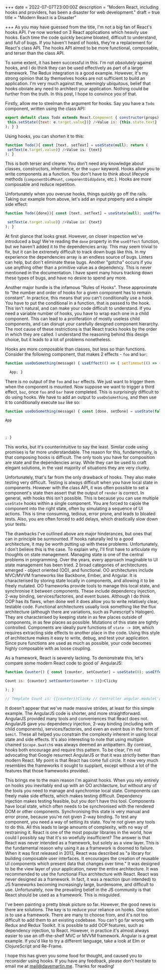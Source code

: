 +++
date = 2022-07-07T23:00:00Z
description = "Modern React, including hooks and providers, has been a disaster for web development."
draft = true
title = "Modern React is a Disaster"

+++
As you may have guessed from the title, I'm not a big fan of React's hooks API. I've now worked on 3 React applications which heavily use hooks. Each time the code quickly became bloated, difficult to understand, and full of bugs. If you haven't heard of hooks, they're a replacement for React's class API. The hooks API aimed to be more functional, composable, and terser than the class API.

To some extent, it has been successful in this. I'm not *absolutely* against hooks, and I do think they can be used effectively as part of a larger framework. The Redux integration is a good example. However, it's my strong opinion that by themselves hooks are not sufficient to build an application. I'm very much against the, seemingly ubiquitous, belief that hooks obviate any need to architect your application. Nothing could be further from the truth. In this post, I hope to convince you of that.

Firstly, allow me to steelman the argument for hooks. Say you have a `Todo` component, written using the class API: 
```javascript
export default class Todo extends React.Component { constructor(props) { super(props); this.state = { text: null }; } render() { return (
 this.setState({text: e.target.value})} />Value is: {this.state.text}
); } }
``` 
Using hooks, you can shorten it to this: 
```javascript
function Todo(){ const [text, setText] = useState(null); return (
 setText(e.target.value)} />Value is: {text}
); } 
```
This is both terser and clearer. You don't need any knowledge about classes, constructors, inheritance, or the `super` keyword. Hooks allow you to write components as a function. You don't have to think about lifecycle methods (`componentDidMount`, `componentDidUpdate`, etc.). Hooks are more composable and reduce repetition.

Unfortunately when you overuse hooks, things quickly go off the rails. Taking our example from above, let's add an input property and a simple side effect: 
```javascript 
function Todo({done}){ const [text, setText] = useState(null); useEffect(() => { console.log(`Todo ${text}, ${done ? "done" : "in progress"}`); }, [text]); return (

 setText(e.target.value)} />Value is: {text}
); }
``` 
At first glance that looks great. However, on closer inspection we've introduced a bug! We're reading the `done` property in the `useEffect` function, but we haven't added it to the dependencies array. This may seem trivial to fix, but it can be extremely difficult to track down bugs like this. In my experience the dependencies array is an endless source of bugs. Linters can help, but don't eliminate these bugs. Another "gotcha" occurs if you use anything other than a primitive value as a dependency. This is never mentioned in the documentation. I have spent many hours tracking down these types of bugs, and have no desire to spend any more.

Another major hurdle is the infamous "Rules of Hooks". These approximate to "the number and order of hooks for a given component has to remain constant". In practice, this means that you can't conditionally use a hook. You have to put the conditional in a function, that is passed to the hook. This isn't natural, and can make your code difficult to understand. If you need a variable number of hooks, you have to wrap each one in a child component. This can lead to a proliferation of mostly useless child components, and can disrupt your carefully designed component hierarchy. The root cause of these restrictions is that React tracks hooks by the order in which they are called. I understand the reasoning behind this design choice, but it leads to a lot of problems nonetheless.

Hooks are more composable than classes, but less so than functions. Consider the following component, that makes 2 effects - `foo` and `bar`: 
```js
function useDoSomething(message) { useEffect(() => { setTimeout(() => { console.log(message); }, Math.random() * 1000) }, []); } function App() { useDoSomething("foo"); useDoSomething("bar"); return

  App; } 
``` 
There is no output of the `foo` and `bar` effects. We just want to trigger them when the component is mounted. Now suppose we want to trigger a third effect, `baz`, once `foo` and `bar` have completed. This is surprisingly difficult to do using hooks. We have to add an output to `useDoSomething`, and then use it to conditionally execute `baz` like so: 
```js
function useDoSomething(message) { const [done, setDone] = useState(false); useEffect(() => { setTimeout(() => { console.log(message); setDone(true); }, Math.random() * 1000) }, []); return done; } function useDoSomethingElse(message, dependencies) { useEffect(() => { if(dependencies.every(x => x)){ console.log(message); } }, dependencies); } function App() { const foo = useDoSomething("foo"); const bar = useDoSomething("bar"); useDoSomethingElse("baz", [foo, bar]); return

App



; } 
```
This works, but it's counterintuitive to say the least. Similar code using promises is far more understandable. The reason for this, fundamentally, is that composing hooks is difficult. The only tools you have for composition are state and the dependencies array. While they can be used to craft elegant solutions, in the vast majority of situations they are very clunky.

Unfortunately, that's far from the only drawback of hooks. They also make testing very difficult. Testing is always difficult when you have local state in components. However with the class API, it was often possible to set a component's state then assert that the output of `render` is correct. In general, with hooks this isn't possible. This is because you can use multiple `useState` hooks within a single component. You are forced to cajole the component into the right state, often by simulating a sequence of UI actions. This is time consuming, tedious, error prone, and leads to bloated tests. Also, you are often forced to add delays, which drastically slow down your tests.

The drawbacks I've outlined above are major hinderances, but ones that can in principle be surmounted. If hooks naturally led to a good architecture, it may be worth putting up with these problems. Unfortunately, I don't believe this is the case. To explain why, I'll first have to articulate my thoughts on state management. Managing state is one of the central problems in programming. Over the years, every approach imaginable to UI state management has been tried. 2 broad categories of architectures emerged - object oriented (OO), and functional. OO architectures include MVC/MVVM frameworks like Backbone, Ember, and Angular. It is characterised by storing state locally in components, and allowing it to be freely mutated. OO frameworks provide tools to manage this local state, and synchronise it between components. These include dependency injection, 2-way binding, services/factories, and event buses. Although I do think OOP has its flaws, when done well it does allow you to write relatively clear, testable code. Functional architectures usually look something like the flux architecture (although there are variations, such as Purescript's Halogen). They are characterised by keeping state in as few places outside of components, in as few places as possible. Mutations of this state are tightly controlled. Components are ideally pure functions of `state -> DOM`, which requires extracting side effects to another place in the code. Using this style of architecture makes it easy to write, debug, and test your application. Since pure functions are used as much as possible, your code becomes highly composable with as loose coupling.

As a framework, React is severely lacking. To demonstrate this, let's compare some modern React code to good ol' AngularJS: 
```js
function Counter() { const [counter, setCounter] = useState(0); useEffect(() => { console.log(counter); }, [counter]); return (

Count is: {counter} setCounter(counter + 1)}>Clicky

); }
```
```js
// Template Count is: {{counter}}Clicky // Controller angular.module('app').controller("CounterController", function($scope){ $scope.counter = 0; $scope.watch('counter', (val) => console.log(val)); }); 
```
It doesn't appear that we've made massive strides, at least for this simple example. The AngularJS code is shorter, and more straightforward. AngularJS provided many tools and conveniences that React does not. AngularJS gave you dependency injection, 2-way binding (including with child components), services/factories, and even an event bus in the form of `$emit`. These all helped you constrain the complexity inherent in using local state and side effects. It's also interesting to note that using multiple chained `$scope.$watch`s was always deemed an antipattern. By contrast, hooks both encourage and require this pattern. To be clear, I'm not advocating that Google resurrect AngularJS or that it was strictly better than modern React. My point is that React has come full circle. It now very much resembles the frameworks it sought to supplant, except without a lot of the features that those frameworks provided.

This brings me to the main reason I'm against hooks. When you rely entirely on hooks you inevitably end up with an OO architecture, but without any of the tools you need to manage and synchronise local state. Components can freely make side effects, which makes testing difficult. Dependency injection makes testing feasible, but you don't have this tool. Components have local state, which often needs to be synchronised with the rendered DOM or other components. Synchronising this state is very manual and error prone, because you're not given 2-way binding. To test any component, you need a way of setting its state. You're not given any tools to do this. All this leads to large amounts of complexity, with no way of restraining it. React is one of the most popular libraries in the world, how could I possibly say that it's so woefully insufficient? The answer is that React was never intended as a framework, but solely as a view layer. This is the fundamental reason why using it as a framework is doomed to failure. When it was first released in 2013, React was described as "a library for building composable user interfaces. It encourages the creation of reusable UI components which present data that changes over time." It was designed to be the view layer of your application, never the entire architecture. It was recommended to use the functional Flux architecture with React. React was never designed as a framework. In fact, it was a reaction (pun intended) to JS frameworks becoming increasingly large, burdensome, and difficult to use. Unfortunately, now the prevailing belief in the JS community is that React should be used as a framework. This is misguided.

I've been painting a pretty bleak picture so far. However, the good news is there are solutions. The key is to reduce your reliance on hooks. One option is to use a framework. There are many to choose from, and it's not too difficult to add them to an existing codebase. You can't go far wrong with Redux and Redux Toolkit. It is possible to add OOP features, such as dependency injection, to React. However, in practice it's almost always easier to use an off-the-shelf MVC or MVVM framework. Angular is a great example. If you'd like to try a different language, take a look at Elm or ClojureScript and Re-Frame.

I hope this has given you some food for thought, and caused you to reconsider using hooks. If you have any feedback, please don't hesitate to email me at mail@davemartin.me. Thanks for reading!